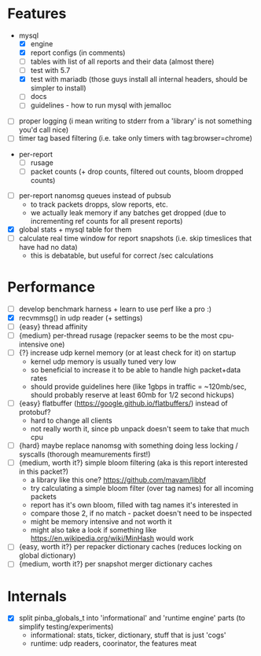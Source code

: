# Features
- mysql
	- [x] engine
	- [x] report configs (in comments)
	- [ ] tables with list of all reports and their data (almost there)
	- [ ] test with 5.7
	- [x] test with mariadb (those guys install all internal headers, should be simpler to install)
	- [ ] docs
	- [ ] guidelines - how to run mysql with jemalloc
- [ ] proper logging (i mean writing to stderr from a 'library' is not something you'd call nice)
- [ ] timer tag based filtering (i.e. take only timers with tag:browser=chrome)
- per-report
	- [ ] rusage
	- [ ] packet counts (+ drop counts, filtered out counts, bloom dropped counts)
- [ ] per-report nanomsg queues instead of pubsub
	- to track packets dropps, slow reports, etc.
	- we actually leak memory if any batches get dropped (due to incrementing ref counts for all present reports)
- [x] global stats + mysql table for them
- [ ] calculate real time window for report snapshots (i.e. skip timeslices that have had no data)
	- this is debatable, but useful for correct <something>/sec calculations


# Performance
- [ ] develop benchmark harness + learn to use perf like a pro :)
- [x] recvmmsg() in udp reader (+ settings)
- [ ] {easy} thread affinity
- [ ] {medium} per-thread rusage (repacker seems to be the most cpu-intensive one)
- [ ] {?} increase udp kernel memory (or at least check for it) on startup
	- kernel udp memory is usually tuned very low
	- so beneficial to increase it to be able to handle high packet+data rates
	- should provide guidelines here (like 1gbps in traffic = ~120mb/sec, should probably reserve at least 60mb for 1/2 second hickups)
- [ ] {easy} flatbuffer (https://google.github.io/flatbuffers/) instead of protobuf?
	- hard to change all clients
	- not really worth it, since pb unpack doesn't seem to take that much cpu
- [ ] {hard} maybe replace nanomsg with something doing less locking / syscalls (thorough meamurements first!)
- [ ] {medium, worth it?} simple bloom filtering (aka is this report interested in this packet?)
	- a library like this one? https://github.com/mavam/libbf
	- try calculating a simple bloom filter (over tag names) for all incoming packets
	- report has it's own bloom, filled with tag names it's interested in
	- compare those 2, if no match - packet doesn't need to be inspected
	- might be memory intensive and not worth it
	- might also take a look if something like https://en.wikipedia.org/wiki/MinHash would work
- [ ] {easy, worth it?} per repacker dictionary caches (reduces locking on global dictionary)
- [ ] {medium, worth it?} per snapshot merger dictionary caches

# Internals
- [x] split pinba_globals_t into 'informational' and 'runtime engine' parts (to simplify testing/experiments)
	- informational: stats, ticker, dictionary, stuff that is just 'cogs'
	- runtime: udp readers, coorinator, the features meat

